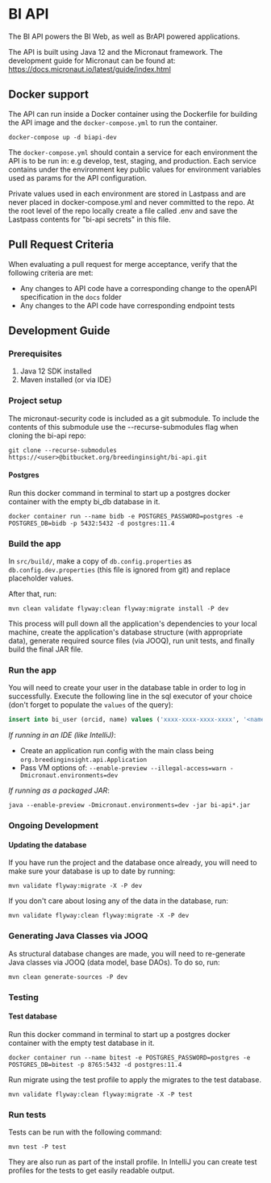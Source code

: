 # BI API

The BI API powers the BI Web, as well as BrAPI powered applications.

The API is built using Java 12 and the Micronaut framework.  The development guide for Micronaut can be found at: https://docs.micronaut.io/latest/guide/index.html

## Docker support
The API can run inside a Docker container using the Dockerfile for building the
API image and the `docker-compose.yml` to run the container.
```
docker-compose up -d biapi-dev
```

The `docker-compose.yml` should contain a service for each environment the API is
to be run in: e.g develop, test, staging, and production.  Each service contains
under the environment key public values for environment variables used as params
for the API configuration.

Private values used in each environment are stored in Lastpass and are never
placed in docker-compose.yml and never committed to the repo.  At the root level
of the repo locally create a file called .env and save the Lastpass contents for
"bi-api secrets" in this file.

## Pull Request Criteria

When evaluating a pull request for merge acceptance, verify that the following criteria are met:

* Any changes to API code have a corresponding change to the openAPI specification in the `docs` folder
* Any changes to the API code have corresponding endpoint tests

## Development Guide

### Prerequisites

1. Java 12 SDK installed
1. Maven installed (or via IDE)

### Project setup
The micronaut-security code is included as a git submodule.  To include the contents of this submodule use the --recurse-submodules flag when cloning the bi-api repo:

```
git clone --recurse-submodules https://<user>@bitbucket.org/breedinginsight/bi-api.git
```

#### Postgres

Run this docker command in terminal to start up a postgres docker container with the empty bi_db database in it. 

```
docker container run --name bidb -e POSTGRES_PASSWORD=postgres -e POSTGRES_DB=bidb -p 5432:5432 -d postgres:11.4
```

### Build the app
In `src/build/`, make a copy of `db.config.properties` as `db.config.dev.properties` (this file is ignored from git) and replace placeholder values.

After that, run:

```
mvn clean validate flyway:clean flyway:migrate install -P dev
```

This process will pull down all the application's dependencies to your local machine, create the application's database structure (with appropriate data), generate required source files (via JOOQ), run unit tests, and finally build the final JAR file. 

### Run the app

You will need to create your user in the database table in order to log in successfully. Execute the following line in the sql executor of your choice (don't forget to populate the `values` of the query): 

```sql
insert into bi_user (orcid, name) values ('xxxx-xxxx-xxxx-xxxx', '<name>');
``` 

*If running in an IDE (like IntelliJ)*:

- Create an application run config with the main class being `org.breedinginsight.api.Application`
- Pass VM options of: `--enable-preview --illegal-access=warn -Dmicronaut.environments=dev`

*If running as a packaged JAR*:

```
java --enable-preview -Dmicronaut.environments=dev -jar bi-api*.jar
```


### Ongoing Development

#### Updating the database

If you have run the project and the database once already, you will need to make sure your database is up to date by running: 

```
mvn validate flyway:migrate -X -P dev
```


If you don't care about losing any of the data in the database, run:

```
mvn validate flyway:clean flyway:migrate -X -P dev
```

### Generating Java Classes via JOOQ

As structural database changes are made, you will need to re-generate Java classes via JOOQ (data model, base DAOs).  To do so, run:

```
mvn clean generate-sources -P dev
```

### Testing

#### Test database

Run this docker command in terminal to start up a postgres docker container with the empty test database in it. 

```
docker container run --name bitest -e POSTGRES_PASSWORD=postgres -e POSTGRES_DB=bitest -p 8765:5432 -d postgres:11.4
```

Run migrate using the test profile to apply the migrates to the test database.

```
mvn validate flyway:clean flyway:migrate -X -P test
```

### Run tests

Tests can be run with the following command:

```
mvn test -P test
```

They are also run as part of the install profile. In IntelliJ you can create test profiles for the tests to get easily readable output.



